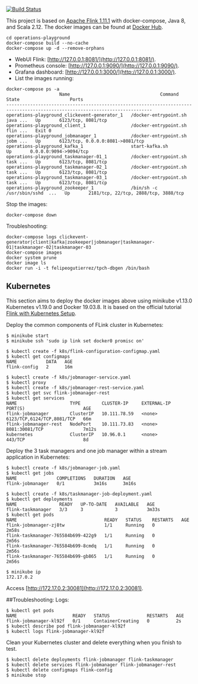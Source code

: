 
[![Build Status](https://api.travis-ci.org/felipegutierrez/explore-flink.svg?branch=master)](https://travis-ci.org/felipegutierrez/explore-flink)

This project is based on [Apache Flink 1.11.1](https://flink.apache.org/) with docker-compose, Java 8, and Scala 2.12. The docker images can be found at [Docker Hub](https://hub.docker.com/repository/docker/felipeogutierrez/explore-flink). 

```
cd operations-playground
docker-compose build --no-cache
docker-compose up -d --remove-orphans
```
 - WebUI Flink: [http://127.0.0.1:8081/](http://127.0.0.1:8081/).
 - Prometheus console: [http://127.0.0.1:9090/](http://127.0.0.1:9090/).
 - Grafana dashboard: [http://127.0.0.1:3000/](http://127.0.0.1:3000/).
 - List the images running:
```
docker-compose ps -a
                    Name                                  Command               State                   Ports                
-----------------------------------------------------------------------------------------------------------------------------
operations-playground_clickevent-generator_1   /docker-entrypoint.sh java ...   Up       6123/tcp, 8081/tcp                  
operations-playground_client_1                 /docker-entrypoint.sh flin ...   Exit 0                                       
operations-playground_jobmanager_1             /docker-entrypoint.sh jobm ...   Up       6123/tcp, 0.0.0.0:8081->8081/tcp    
operations-playground_kafka_1                  start-kafka.sh                   Up       0.0.0.0:9094->9094/tcp              
operations-playground_taskmanager-01_1         /docker-entrypoint.sh task ...   Up       6123/tcp, 8081/tcp                  
operations-playground_taskmanager-02_1         /docker-entrypoint.sh task ...   Up       6123/tcp, 8081/tcp                  
operations-playground_taskmanager-03_1         /docker-entrypoint.sh task ...   Up       6123/tcp, 8081/tcp                  
operations-playground_zookeeper_1              /bin/sh -c /usr/sbin/sshd  ...   Up       2181/tcp, 22/tcp, 2888/tcp, 3888/tcp
```
Stop the images:
```
docker-compose down
```
Troubleshooting:
```
docker-compose logs clickevent-generator|client|kafka|zookeeper|jobmanager|taskmanager-01|taskmanager-02|taskmanager-03
docker-compose images
docker system prune
docker image ls
docker run -i -t felipeogutierrez/tpch-dbgen /bin/bash
```

## Kubernetes

This section aims to deploy the docker images above using minikube v1.13.0 Kubernetes v1.19.0 and Docker 19.03.8. It is based on the official tutorial [Flink with Kubernetes Setup](https://ci.apache.org/projects/flink/flink-docs-stable/ops/deployment/kubernetes.html).

Deploy the common components of FLink cluster in Kubernetes:
```
$ minikube start
$ minikube ssh 'sudo ip link set docker0 promisc on'

$ kubectl create -f k8s/flink-configuration-configmap.yaml
$ kubectl get configmaps
NAME           DATA   AGE
flink-config   2      16m

$ kubectl create -f k8s/jobmanager-service.yaml
$ kubectl proxy
$ kubectl create -f k8s/jobmanager-rest-service.yaml
$ kubectl get svc flink-jobmanager-rest
$ kubectl get services
NAME                    TYPE        CLUSTER-IP     EXTERNAL-IP   PORT(S)                      AGE
flink-jobmanager        ClusterIP   10.111.78.59   <none>        6123/TCP,6124/TCP,8081/TCP   66m
flink-jobmanager-rest   NodePort    10.111.73.83   <none>        8081:30081/TCP               7m12s
kubernetes              ClusterIP   10.96.0.1      <none>        443/TCP                      8d
```
Deploy the 3 task managers and one job manager within a stream application in Kubernetes:
```
$ kubectl create -f k8s/jobmanager-job.yaml
$ kubectl get jobs
NAME               COMPLETIONS   DURATION   AGE
flink-jobmanager   0/1           3m16s      3m16s

$ kubectl create -f k8s/taskmanager-job-deployment.yaml
$ kubectl get deployments
NAME                READY   UP-TO-DATE   AVAILABLE   AGE
flink-taskmanager   3/3     3            3           3m33s
$ kubectl get pods
NAME                                 READY   STATUS    RESTARTS   AGE
flink-jobmanager-zj8tw               1/1     Running   0          2m58s
flink-taskmanager-765584b699-422g9   1/1     Running   0          2m56s
flink-taskmanager-765584b699-8cmdq   1/1     Running   0          2m56s
flink-taskmanager-765584b699-gb865   1/1     Running   0          2m56s

$ minikube ip
172.17.0.2
```
Access [http://172.17.0.2:30081](http://172.17.0.2:30081). 

##Troubleshooting:
Logs:
```
$ kubectl get pods
NAME                     READY   STATUS              RESTARTS   AGE
flink-jobmanager-kl92f   0/1     ContainerCreating   0          2s
$ kubectl describe pod flink-jobmanager-kl92f
$ kubectl logs flink-jobmanager-kl92f
```
Clean your Kubernetes cluster and delete everything when you finish to test.
```
$ kubectl delete deployments flink-jobmanager flink-taskmanager
$ kubectl delete services flink-jobmanager flink-jobmanager-rest
$ kubectl delete configmaps flink-config
$ minikube stop
```
